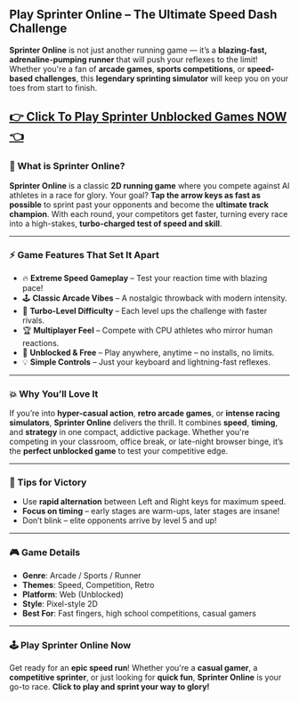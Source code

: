 ## **Play Sprinter Online – The Ultimate Speed Dash Challenge**

**Sprinter Online** is not just another running game — it’s a **blazing-fast, adrenaline-pumping runner** that will push your reflexes to the limit! Whether you're a fan of **arcade games**, **sports competitions**, or **speed-based challenges**, this **legendary sprinting simulator** will keep you on your toes from start to finish.

## <a href="https://1kb.link/vXmUfI">👉 Click To Play Sprinter Unblocked Games NOW 👈</a>

### 🏃 What is Sprinter Online?

**Sprinter Online** is a classic **2D running game** where you compete against AI athletes in a race for glory. Your goal? **Tap the arrow keys as fast as possible** to sprint past your opponents and become the **ultimate track champion**. With each round, your competitors get faster, turning every race into a high-stakes, **turbo-charged test of speed and skill**.

---

### ⚡ Game Features That Set It Apart

* 🔥 **Extreme Speed Gameplay** – Test your reaction time with blazing pace!
* 🕹️ **Classic Arcade Vibes** – A nostalgic throwback with modern intensity.
* 🚀 **Turbo-Level Difficulty** – Each level ups the challenge with faster rivals.
* 🏆 **Multiplayer Feel** – Compete with CPU athletes who mirror human reactions.
* 📱 **Unblocked & Free** – Play anywhere, anytime – no installs, no limits.
* 💡 **Simple Controls** – Just your keyboard and lightning-fast reflexes.

---

### 💥 Why You’ll Love It

If you’re into **hyper-casual action**, **retro arcade games**, or **intense racing simulators**, **Sprinter Online** delivers the thrill. It combines **speed**, **timing**, and **strategy** in one compact, addictive package. Whether you're competing in your classroom, office break, or late-night browser binge, it’s the **perfect unblocked game** to test your competitive edge.

---

### 🚨 Tips for Victory

* Use **rapid alternation** between Left and Right keys for maximum speed.
* **Focus on timing** – early stages are warm-ups, later stages are insane!
* Don’t blink – elite opponents arrive by level 5 and up!

---

### 🎮 Game Details

* **Genre**: Arcade / Sports / Runner
* **Themes**: Speed, Competition, Retro
* **Platform**: Web (Unblocked)
* **Style**: Pixel-style 2D
* **Best For**: Fast fingers, high school competitions, casual gamers

---

### 🕹️ Play Sprinter Online Now

Get ready for an **epic speed run**! Whether you're a **casual gamer**, a **competitive sprinter**, or just looking for **quick fun**, **Sprinter Online** is your go-to race. **Click to play and sprint your way to glory!**
